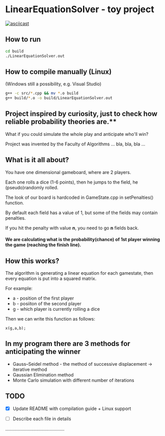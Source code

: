 # LinearEquationSolver - toy project

[![asciicast](https://asciinema.org/a/lP2rmm3PuoxvpQj6WO6AdCyOQ.png)](https://asciinema.org/a/lP2rmm3PuoxvpQj6WO6AdCyOQ)

## How to run
```bash
cd build
./LinearEquationSolver.out
```

## How to compile manually (Linux)
(Windows still a possibility, e.g. Visual Studio)
```bash
g++ -c src/*.cpp && mv *.o build
g++ build/*.o -o build/LinearEquationSolver.out

```

## Project inspired by curiosity, just to check how reliable probability theories are.**

What if you could simulate the whole play and anticipate who'll win? 

Project was invented by the Faculty of Algorithms ... bla, bla, bla ...

## What is it all about?
You have one dimensional gameboard, where are 2 players.

Each one rolls a dice (1-6 points), then he jumps to the field, he (pseudo)randomly rolled. 

The look of our board is hardcoded in GameState.cpp in setPenalties() function.

By default each field has a value of 1, but some of the fields may contain penalties. 

If you hit the penalty with value **n**, you need to go **n** fields back.

#### We are calculating what is the probability(chance) of 1st player winning the game (reaching the finish line).

## How this works?
The algorithm is generating a linear equation for each gamestate, 
then every equation is put into a squared matrix.

For example:
- a - position of the first player
- b - posiiton of the second player
- g - which player is currently rolling a dice

Then we can write this function as follows:
```
x(g,a,b);
```

## In my program there are 3 methods for anticipating the winner

- Gauss–Seidel method - the method of successive displacement -> iterative method
- Gaussian Elimination method
- Monte Carlo simulation with different number of iterations

## TODO 
- [x] Update README with compilation guide + Linux support
- [ ] Describe each file in details


..............................................

